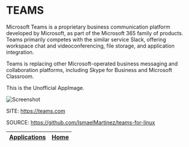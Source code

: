 # TEAMS

 Microsoft Teams is a proprietary business communication platform developed by Microsoft, as part of the Microsoft 365 family of  products. Teams primarily competes with the similar service Slack, offering workspace chat and videoconferencing, file storage, and  application integration.
 
 Teams is replacing other Microsoft-operated business messaging and  collaboration platforms, including Skype for Business and Microsoft  Classroom.

 This is the Unofficial AppImage.
 
 ![Screenshot](https://dl.flathub.org/repo/screenshots/com.github.IsmaelMartinez.teams_for_linux-stable/752x423/com.github.IsmaelMartinez.teams_for_linux-3be0de1829a200467d5f48d0381c802f.png)
 
 SITE: https://teams.com

 SOURCE: https://github.com/IsmaelMartinez/teams-for-linux

 | [Applications](https://portable-linux-apps.github.io/apps.html) | [Home](https://portable-linux-apps.github.io)
 | --- | --- |
